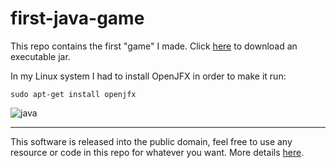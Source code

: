 # first-java-game
This repo contains the first "game" I made. Click [here](https://github.com/Lydzje/first-java-game/raw/master/bin/testGame.jar) to download an executable jar.

In my Linux system I had to install OpenJFX in order to make it run:
```shell
sudo apt-get install openjfx
```

![java](https://i.gyazo.com/cea5d4d0636fa198b53bcea25de40920.png)

---

This software is released into the public domain, feel free to use any resource or code in this repo for whatever you want. More details [here](https://github.com/Lydzje/first-java-game/blob/master/LICENSE).
